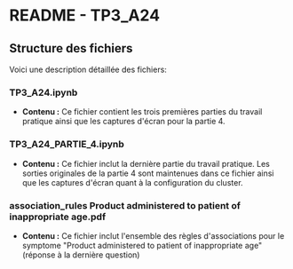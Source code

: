 # README - TP3_A24

## Structure des fichiers

Voici une description détaillée des fichiers:

### TP3_A24.ipynb

- **Contenu :** Ce fichier contient les trois premières parties du travail pratique ainsi que les captures d'écran pour la partie 4.


### TP3_A24_PARTIE_4.ipynb

- **Contenu :** Ce fichier inclut la dernière partie du travail pratique. Les sorties originales de la partie 4 sont maintenues dans ce fichier ainsi que les captures d'écran quant à la configuration du cluster.


### association_rules Product administered to patient of inappropriate age.pdf
- **Contenu :** Ce fichier inclut l'ensemble des règles d'associations pour le symptome "Product administered to patient of inappropriate age" (réponse à la dernière question)
